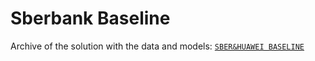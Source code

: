 Sberbank Baseline
=================

Archive of the solution with the data and models: [`SBER&HUAWEI BASELINE`](https://aij-2019.s3.eu-central-1.amazonaws.com/public/aij2019-sber_and_huawei-baseline-v3.zip)
